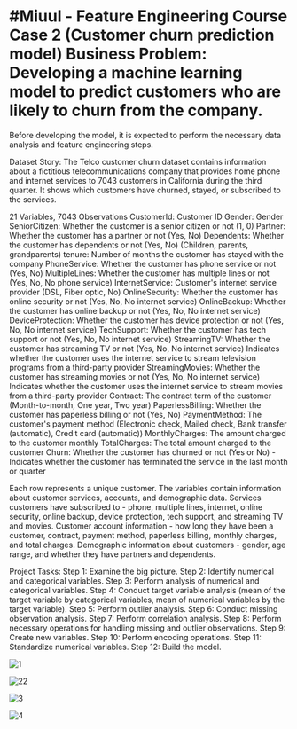 # #Miuul - Feature Engineering Course Case 2 (Customer churn prediction model) Business Problem: Developing a machine learning model to predict customers who are likely to churn from the company. 
Before developing the model, it is expected to perform the necessary data analysis and feature engineering steps.

Dataset Story: The Telco customer churn dataset contains information about a fictitious telecommunications company that provides home phone and internet services to 7043 customers in California during the third quarter. 
It shows which customers have churned, stayed, or subscribed to the services.

21 Variables, 7043 Observations
CustomerId: Customer ID
 Gender: Gender
 SeniorCitizen: Whether the customer is a senior citizen or not (1, 0)
 Partner: Whether the customer has a partner or not (Yes, No)
 Dependents: Whether the customer has dependents or not (Yes, No) (Children, parents, grandparents)
 tenure: Number of months the customer has stayed with the company
 PhoneService: Whether the customer has phone service or not (Yes, No)
 MultipleLines: Whether the customer has multiple lines or not (Yes, No, No phone service)
 InternetService: Customer's internet service provider (DSL, Fiber optic, No)
 OnlineSecurity: Whether the customer has online security or not (Yes, No, No internet service)
 OnlineBackup: Whether the customer has online backup or not (Yes, No, No internet service)
 DeviceProtection: Whether the customer has device protection or not (Yes, No, No internet service)
 TechSupport: Whether the customer has tech support or not (Yes, No, No internet service)
 StreamingTV: Whether the customer has streaming TV or not (Yes, No, No internet service) Indicates whether the customer uses the internet service to stream television programs from a third-party provider
 StreamingMovies: Whether the customer has streaming movies or not (Yes, No, No internet service) Indicates whether the customer uses the internet service to stream movies from a third-party provider
 Contract: The contract term of the customer (Month-to-month, One year, Two year)
 PaperlessBilling: Whether the customer has paperless billing or not (Yes, No)
 PaymentMethod: The customer's payment method (Electronic check, Mailed check, Bank transfer (automatic), Credit card (automatic))
 MonthlyCharges: The amount charged to the customer monthly
 TotalCharges: The total amount charged to the customer
 Churn: Whether the customer has churned or not (Yes or No) - Indicates whether the customer has terminated the service in the last month or quarter

 Each row represents a unique customer.
 The variables contain information about customer services, accounts, and demographic data.
 Services customers have subscribed to - phone, multiple lines, internet, online security, online backup, device protection, tech support, and streaming TV and movies.
 Customer account information - how long they have been a customer, contract, payment method, paperless billing, monthly charges, and total charges.
 Demographic information about customers - gender, age range, and whether they have partners and dependents.

Project Tasks: Step 1: Examine the big picture.
Step 2: Identify numerical and categorical variables.
Step 3: Perform analysis of numerical and categorical variables.
Step 4: Conduct target variable analysis (mean of the target variable by categorical variables, mean of numerical variables by the target variable).
Step 5: Perform outlier analysis.
Step 6: Conduct missing observation analysis.
Step 7: Perform correlation analysis.
Step 8: Perform necessary operations for handling missing and outlier observations.
Step 9: Create new variables.
Step 10: Perform encoding operations.
Step 11: Standardize numerical variables.
Step 12: Build the model.

![1](https://github.com/busraCin/Customer_churn_prediction_model/assets/69642923/ca129089-40a9-4061-b3dd-3df3607e5194)

![22](https://github.com/busraCin/Customer_churn_prediction_model/assets/69642923/52c70cb1-15a7-455f-954e-bec32761fdd9)

![3](https://github.com/busraCin/Customer_churn_prediction_model/assets/69642923/969709c2-7af3-4867-9adb-cfc954974034)

![4](https://github.com/busraCin/Customer_churn_prediction_model/assets/69642923/ef3fc1c7-c880-4a06-8b11-d010516b79bb)
